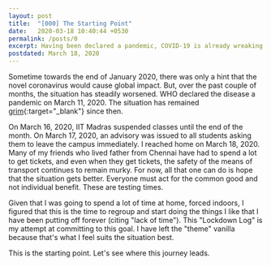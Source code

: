 ```yaml
---
layout: post
title:  "[000] The Starting Point"
date:   2020-03-18 10:40:44 +0530
permalink: /posts/0
excerpt: Having been declared a pandemic, COVID-19 is already wreaking havoc.
postdated: March 18, 2020
---
```


Sometime towards the end of January 2020, there was only a hint that the novel coronavirus would cause global impact. But, over the past couple of months, the situation has steadily worsened. WHO declared the disease a pandemic on March 11, 2020. The situation has remained [grim](https://www.who.int/emergencies/diseases/novel-coronavirus-2019){:target="_blank"} since then.

On March 16, 2020, IIT Madras suspended classes until the end of the month. On March 17, 2020, an advisory was issued to all students asking them to leave the campus immediately. I reached home on March 18, 2020. Many of my friends who lived father from Chennai have had to spend a lot to get tickets, and even when they get tickets, the safety of the means of transport continues to remain murky. For now, all that one can do is hope that the situation gets better. Everyone must act for the common good and not individual benefit. These are testing times.

Given that I was going to spend a lot of time at home, forced indoors, I figured that this is the time to regroup and start doing the things I like that I have been putting off forever (citing "lack of time"). This "Lockdown Log" is my attempt at committing to this goal. I have left the "theme" vanilla because that's what I feel suits the situation best.

This is the starting point. Let's see where this journey leads.
